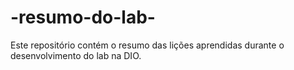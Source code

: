# -resumo-do-lab-
Este repositório contém o resumo das lições aprendidas durante o desenvolvimento do lab na DIO.
